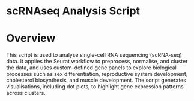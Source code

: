 # scRNAseq Analysis Script

# Overview

This script is used to analyse single-cell RNA sequencing (scRNA-seq) data. It applies the Seurat workflow to preprocess, normalise, and cluster the data, and uses custom-defined gene panels to explore biological processes such as sex differentiation, reproductive system development, cholesterol biosynthesis, and muscle development. The script generates visualisations, including dot plots, to highlight gene expression patterns across clusters.
